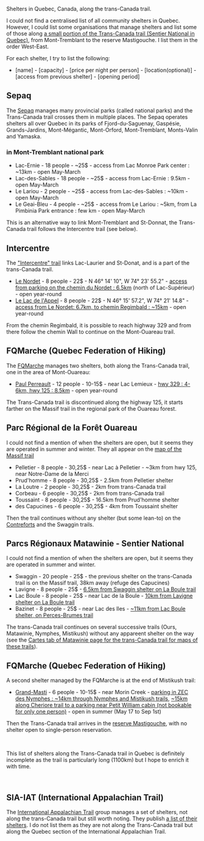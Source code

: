 
Shelters in Quebec, Canada, along the trans-Canada trail.

I could not find a centralised list of all community shelters in Quebec. However, I could list some organisations that manage shelters and list some of those along [a small portion of the Trans-Canada trail (Sentier National in Quebec)][mata-s], from Mont-Tremblant to the reserve Mastigouche. I list them in the order West-East.

For each shelter, I try to list the following:

 - [name] - [capacity] - [price per night per person] - [location(optional)] - [access from previous shelter] - [opening period]

## Sepaq

The [Sepaq][sepaq] manages many provincial parks (called national parks) and the Trans-Canada trail crosses them in multiple places. The Sepaq operates shelters all over Quebec in its parks of Fjord-du-Saguenay, Gaspésie, Grands-Jardins, Mont-Mégantic, Mont-Orford, Mont-Tremblant, Monts-Valin and Yamaska.

### in Mont-Tremblant national park

- Lac-Ernie - 18 people - ~25$ - access from Lac Monroe Park center : ~13km - open May-March
- Lac-des-Sables - 18 people - ~25$ - access from Lac-Ernie : 9.5km - open May-March
- Le Lariou - 2 people - ~25$ - access from Lac-des-Sables : ~10km - open May-March
- Le Geai-Bleu - 4 people - ~25$ - access from Le Lariou : ~5km, from La Pimbinia Park entrance : few km - open May-March

This is an alternative way to link Mont-Tremblant and St-Donnat, the Trans-Canada trail follows the Intercentre trail (see below).

## Intercentre

The ["Intercentre" trail][icentre] links Lac-Laurier and St-Donat, and is a part of the trans-Canada trail.

- [Le Nordet][icentre-s] - 8 people - 22$ - N 46° 14' 10", W 74° 23' 55.2" - [access from parking on the chemin du Nordet : 6.5km][icentre-t] (north of Lac-Supérieur) - open year-round
- [Le Lac de l'Appel][icentre-s] - 8 people - 22$ - N 46° 15' 57.2", W 74° 21' 14.8" - [access from Le Nordet: 6.7km, to chemin Regimbald : ~15km][icentre-t] - open year-round

From the chemin Regimbald, it is possible to reach highway 329 and from there follow the chemin Wall to continue on the Mont-Ouareau trail.

## FQMarche (Quebec Federation of Hiking)

The [FQMarche][fqm] manages two shelters, both along the Trans-Canada trail, one in the area of Mont-Ouareau:

- [Paul Perreault][fqm-s-pp] - 12 people - 10-15$ - near Lac Lemieux - [hwy 329 : 4-6km, hwy 125 : 8.5km][fqm-s-pp-map] - open year-round

The Trans-Canada trail is discontinued along the highway 125, it starts farther on the Massif trail in the regional park of the Ouareau forest.

## Parc Régional de la Forêt Ouareau

I could not find a mention of when the shelters are open, but it seems they are operated in summer and winter. They all appear on the [map of the Massif trail][ouareau-s-map]

 - Pelletier - 8 people - 30,25$ - near Lac à Pelletier - ~3km from hwy 125, near Notre-Dame de la Merci
 - Prud'homme - 8 people - 30,25$ - 2.5km from Pelletier shelter
 - La Loutre - 2 people - 30,25$ - 2km from trans-Canada trail
 - Corbeau - 6 people - 30,25$ - 2km from trans-Canada trail
 - Toussaint - 8 people - 30,25$ - 16.5km from Prud'homme shelter
 - des Capucines - 6 people - 30,25$ - 4km from Toussaint shelter

Then the trail continues without any shelter (but some lean-to) on the [Contreforts][mata-s-map3] and the Swaggin trails.

## Parcs Régionaux Matawinie - Sentier National

I could not find a mention of when the shelters are open, but it seems they are operated in summer and winter.

- Swaggin - 20 people - 25$ - the previous shelter on the trans-Canada trail is on the Massif trail, 38km away (refuge des Capucines)
- Lavigne - 8 people - 25$ - [6.5km from Swaggin shelter on La Boule trail][mata-s-map1]
- Lac Boule - 8 people - 25$ - near Lac de la Boule - [10km from Lavigne shelter on La Boule trail][mata-s-map1]
- Bazinet - 8 people - 25$ - near Lac des Iles - [~11km from Lac Boule shelter, on Perces-Brumes trail][mata-s-map2]

The trans-Canada trail continues on several successive trails (Ours, Matawinie, Nymphes, Mistikush) without any appareent shelter on the way (see the [Cartes tab of Matawinie page for the trans-Canada trail for maps of these trails][mata]).

## FQMarche (Quebec Federation of Hiking)

A second shelter managed by the FQMarche is at the end of Mistikush trail:

- [Grand-Masti][fqm-s-gm] - 6 people - 10-15$ - near Morin Creek - [parking in ZEC des Nymphes : ~14km through Nymphes and Mistikush trails][fqm-s-gm-map], [~15km along Cheriore trail to a parking near Petit William cabin (not bookable for only one person)][fqm-s-gm-map1] - open in summer (May 17 to Sep 1st)

Then the Trans-Canada trail arrives in the [reserve Mastigouche][masti-map], with no shelter open to single-person reservation.

<br>

This list of shelters along the Trans-Canada trail in Quebec is definitely incomplete as the trail is particularly long (1100km) but I hope to enrich it with time.

<br>

## SIA-IAT (International Appalachian Trail)

The [International Appalachian Trail][iat] group manages a set of shelters, not along the trans-Canada trail but still worth noting. They publish [a list of their shelters][iat-s]. I do not list them as they are not along the Trans-Canada trail but along the Quebec section of the International Appalachian Trail.


[sepaq]: http://www.sepaq.com/
[iat]: http://www.sia-iat.com/en/accueil.html
[iat-s]: http://www.sia-iat.com/en/hebergement_sites_SIA_Qc.html
[fqm]: http://www.fqmarche.qc.ca
[icentre]: http://www.intercentre.qc.ca/

[fqm-s-pp]: http://www.fqmarche.qc.ca/index1.asp?id=729
[fqm-s-pp-map]: http://www.parcsregionaux.org/wp-content/uploads/2013/06/8x14_sn_mont-ouareau_2_v21.pdf
[fqm-s-gm]: http://www.fqmarche.qc.ca/index1.asp?id=730
[fqm-s-gm-map]: http://www.fqmarche.qc.ca/uploads/refuge_grandmasticarte.pdf
[fqm-s-gm-map1]: http://www.fqmarche.qc.ca/uploads/SNQ-Cheriore_C.jpg

[icentre-s]: http://www.intercentre.qc.ca/index.php?idPage=refuge&p=2
[icentre-t]: http://www.intercentre.qc.ca/index.php?idPage=sentier&p=7

[mata]: http://www.parcsregionaux.org/parcs-regionaux/parcs/sentier-national/
[mata-s]: http://www.parcsregionaux.org/wp-content/uploads/2013/06/TABLEAU-DES-SENTIERS.pdf
[mata-s-map1]: http://www.parcsregionaux.org/wp-content/uploads/2013/06/8x14_sn_swaggin_boule_5_sept_201211.pdf
[mata-s-map2]: http://www.parcsregionaux.org/wp-content/uploads/2013/06/8x14_sn_perces_brumes_6_nov_20122.pdf
[mata-s-map3]: http://www.parcsregionaux.org/wp-content/uploads/2013/06/8x14_sn_contreforts_4_nov_20121.pdf

[ouareau-s-map]: http://www.parcsregionaux.org/wp-content/uploads/2013/06/carte_fora_t_ouareau1.pdf
[masti-map]: http://www.sepaq.com/resources/docs/rf/mas/mas_carte_generale.pdf
